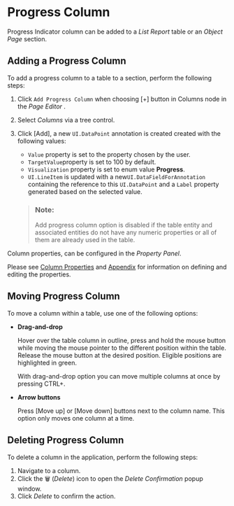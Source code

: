 <!-- loio0039256581704bf3a8a586d406875c90 -->

<link rel="stylesheet" type="text/css" href="../css/sap-icons.css"/>

# Progress Column

Progress Indicator column can be added to a *List Report* table or an *Object Page* section.



<a name="loio0039256581704bf3a8a586d406875c90__section_f3l_fxy_35b"/>

## Adding a Progress Column

To add a progress column to a table to a section, perform the following steps:

1.  Click `Add Progress Column` when choosing [\+\] button in Columns node in the *Page Editor* .
2.  Select *Columns* via a tree control.
3.  Click [Add\], a new `UI.DataPoint` annotation is created created with the following values:

    -   `Value` property is set to the property chosen by the user.
    -   `TargetValue`property is set to 100 by default.
    -   `Visualization` property is set to enum value **Progress**.
    -   `UI.LineItem` is updated with a new`UI.DataFieldForAnnotation` containing the reference to this `UI.DataPoint` and a `Label` property generated based on the selected value.

    > ### Note:  
    > Add progress column option is disabled if the table entity and associated entities do not have any numeric properties or all of them are already used in the table.


Column properties, can be configured in the *Property Panel*.

Please see [Column Properties](table-columns-a80d603.md#loioa80d603f85164482b192eeeb2df535a2__columnproperties) and [Appendix](appendix-457f2e9.md#loio457f2e9699b5437fb09d56311055a4a0) for information on defining and editing the properties.



<a name="loio0039256581704bf3a8a586d406875c90__section_tts_fsy_35b"/>

## Moving Progress Column

To move a column within a table, use one of the following options:

-   **Drag-and-drop**

    Hover over the table column in outline, press and hold the mouse button while moving the mouse pointer to the different position within the table. Release the mouse button at the desired position. Eligible positions are highlighted in green.

    With drag-and-drop option you can move multiple columns at once by pressing CTRL+.

-   **Arrow buttons**

    Press [Move up\] or [Move down\] buttons next to the column name. This option only moves one column at a time.




<a name="loio0039256581704bf3a8a586d406875c90__section_ld3_ysy_35b"/>

## Deleting Progress Column

To delete a column in the application, perform the following steps:

1.  Navigate to a column.
2.  Click the :wastebasket: \(*Delete*\) icon to open the *Delete Confirmation* popup window.
3.  Click *Delete* to confirm the action.

